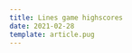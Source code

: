```yaml
---
title: Lines game highscores
date: 2021-02-28
template: article.pug
---
```


<div id="root"></div>


<script src="./static/js/runtime-main.a034f8cc.js"></script>
<script src="./static/js/2.92475852.chunk.js"></script>
<script src="./static/js/main.793aa84f.chunk.js"></script>




